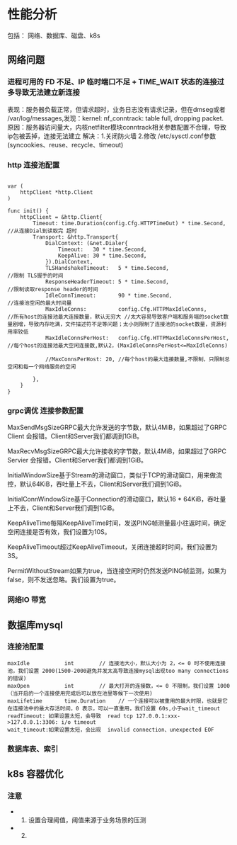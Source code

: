 

# 性能分析
 包括： 网络、数据库、磁盘、k8s

## 网络问题

### 进程可用的 FD 不足、IP 临时端口不足 + TIME_WAIT 状态的连接过多导致无法建立新连接

表现：服务器负载正常，但请求超时，业务日志没有请求记录，但在dmseg或者 /var/log/messages,发现：kernel: nf_conntrack: table full, dropping packet.
原因：服务器访问量大，内核netfilter模块conntrack相关参数配置不合理，导致ip包被丢掉，连接无法建立
解决：1.关闭防火墙 2.修改 /etc/sysctl.conf参数(syncookies、reuse、recycle、timeout)


### http 连接池配置

~~~

var (
	httpClient *http.Client
)

func init() {
	httpClient = &http.Client{
		Timeout: time.Duration(config.Cfg.HTTPTimeOut) * time.Second, //从连接Dial到读取完 超时
		Transport: &http.Transport{
			DialContext: (&net.Dialer{
				Timeout:   30 * time.Second,
				KeepAlive: 30 * time.Second,
			}).DialContext,
			TLSHandshakeTimeout:   5 * time.Second,                    //限制 TLS握手的时间
			ResponseHeaderTimeout: 5 * time.Second,                    //限制读取response header的时间
			IdleConnTimeout:       90 * time.Second,                   //连接池空闲的最大时间量
			MaxIdleConns:          config.Cfg.HTTPMaxIdleConns,        //所有host的连接池最大连接数量，默认无穷大 //太大容易导致客户端和服务端的socket数量剧增，导致内存吃满，文件描述符不足等问题；太小则限制了连接池的socket数量，资源利用率较低
			MaxIdleConnsPerHost:   config.Cfg.HTTPMaxIdleConnsPerHost, //每个host的连接池最大空闲连接数,默认2，(MaxIdleConnsPerHost<=MaxIdleConns)

			//MaxConnsPerHost: 20, //每个host的最大连接数量,不限制，只限制总空闲和每一个网络服务的空闲

		},
	}
}
~~~
### grpc调优 连接参数配置
MaxSendMsgSizeGRPC最大允许发送的字节数，默认4MiB，如果超过了GRPC Client 会报错。Client和Server我们都调到1GiB。

MaxRecvMsgSizeGRPC最大允许接收的字节数，默认4MiB，如果超过了GRPC Servier 会报错。Client和Server我们都调到1GiB。

InitialWindowSize基于Stream的滑动窗口，类似于TCP的滑动窗口，用来做流控，默认64KiB，吞吐量上不去，Client和Server我们调到1GiB。

InitialConnWindowSize基于Connection的滑动窗口，默认16 * 64KiB，吞吐量上不去，Client和Server我们调到1GiB。

KeepAliveTime每隔KeepAliveTime时间，发送PING帧测量最小往返时间，确定空闲连接是否有效，我们设置为10S。

KeepAliveTimeout超过KeepAliveTimeout，关闭连接超时时间，我们设置为3S。

PermitWithoutStream如果为true，当连接空闲时仍然发送PING帧监测，如果为false，则不发送忽略。我们设置为true。

### 网络IO 带宽



## 数据库mysql

### 连接池配置
~~~
maxIdle           int        // 连接池大小，默认大小为 2，<= 0 时不使用连接池，我们设置 2000(1500-2000避免并发太高导致连接mysql出现too many connections的错误)
maxOpen           int        // 最大打开的连接数，<= 0 不限制，我们设置 1000（当开启的一个连接使用完成后可以放在池里等候下一次使用)
maxLifetime       time.Duration    // 一个连接可以被重用的最大时限，也就是它在连接池中的最大存活时间，0 表示，可以一直重用，我们设置 60s,小于wait_timeout
readTimeout: 如果设置太短，会导致  read tcp 127.0.0.1:xxx->127.0.0.1:3306: i/o timeout 
wait_timeout:如果设置太短，会出现  invalid connection、unexpected EOF 
~~~
### 数据库表、索引

## k8s 容器优化

### 注意
* 1. 设置合理阈值，阈值来源于业务场景的压测
* 2.
